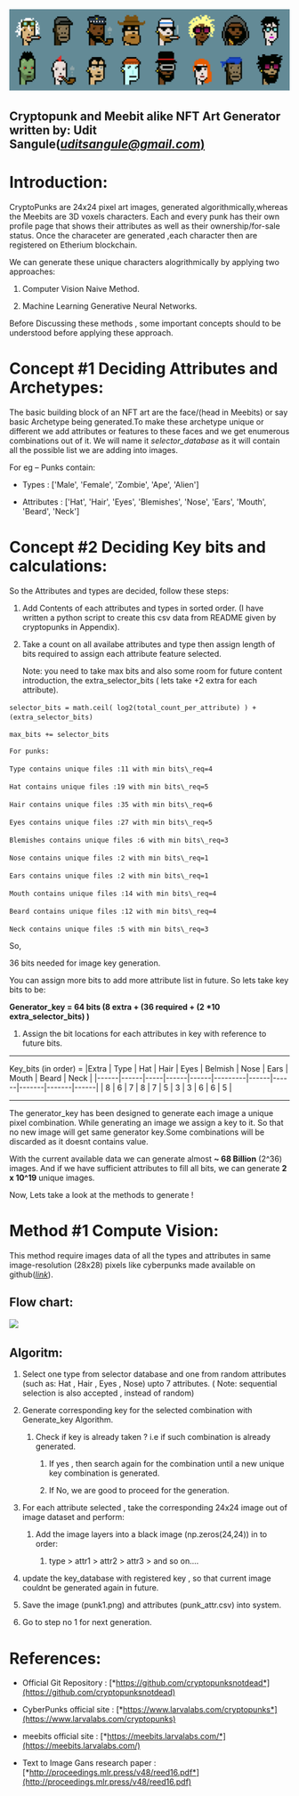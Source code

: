 ![](media/image1.png)
---
Cryptopunk and Meebit alike NFT Art Generator
   written by: Udit Sangule([*uditsangule@gmail.com*](mailto:uditsangule@gmail.com)[)]()
-----------------------------------------------------

Introduction:
=============

CryptoPunks are 24x24 pixel art images, generated
algorithmically,whereas the Meebits are 3D voxels characters. Each and
every punk has their own profile page that shows their attributes as
well as their ownership/for-sale status. Once the characeter are
generated ,each character then are registered on Etherium blockchain.

We can generate these unique characters alogrithmically by applying two
approaches:

1.  Computer Vision Naive Method.

2.  Machine Learning Generative Neural Networks.

Before Discussing these methods , some important concepts should to be
understood before applying these approach.

Concept \#1 Deciding Attributes and Archetypes:
===============================================

The basic building block of an NFT art are the face/(head in Meebits) or
say basic Archetype being generated.To make these archetype unique or
different we add attributes or features to these faces and we get
enumerous combinations out of it. We will name it *selector\_database*
as it will contain all the possible list we are adding into images.

For eg – Punks contain:

-   Types : \['Male', 'Female', 'Zombie', 'Ape', 'Alien'\]

-   Attributes : \['Hat', 'Hair', 'Eyes', 'Blemishes', 'Nose', 'Ears',
    'Mouth', 'Beard', 'Neck'\]

Concept \#2 Deciding Key bits and calculations:
===============================================

So the Attributes and types are decided, follow these steps:

1.  Add Contents of each attributes and types in sorted order. (I have
    written a python script to create this csv data from README given by
    cryptopunks in Appendix).

2.  Take a count on all availabe attributes and type then assign length
    of bits required to assign each attribute feature selected.

    Note: you need to take max bits and also some room for future
    content introduction, the extra\_selector\_bits ( lets take +2 extra
    for each attribute).

```selector_bits = math.ceil( log2(total_count_per_attribute) ) + (extra_selector_bits)```

```max_bits += selector_bits```

    For punks:

    Type contains unique files :11 with min bits\_req=4

    Hat contains unique files :19 with min bits\_req=5

    Hair contains unique files :35 with min bits\_req=6

    Eyes contains unique files :27 with min bits\_req=5

    Blemishes contains unique files :6 with min bits\_req=3

    Nose contains unique files :2 with min bits\_req=1

    Ears contains unique files :2 with min bits\_req=1

    Mouth contains unique files :14 with min bits\_req=4

    Beard contains unique files :12 with min bits\_req=4

    Neck contains unique files :5 with min bits\_req=3

So,

36 bits needed for image key generation.

You can assign more bits to add more attribute list in future. So lets
take key bits to be:

**Generator\_key = 64 bits (8 extra + (36 required + (2 \*10
extra\_selector\_bits) )**

1.  Assign the bit locations for each attributes in key with reference
    to future bits.
 ------- ------ ----- ------ ------ --------- ------ ------ ------- ------- ------
  Key\_bits (in order) =
  |Extra | Type | Hat | Hair | Eyes | Belmish | Nose | Ears | Mouth | Beard | Neck |
  |------|------|-----|------|------|---------|------|------|-------|-------|------|
  |  8   |  6   |  7  |  8   |  7   |   5     |  3   |   3  |   6   |  6    |  5   |
  ------- ------ ----- ------ ------ --------- ------ ------ ------- ------- ------

The generator\_key has been designed to generate each image a unique
pixel combination. While generating an image we assign a key to it. So
that no new image will get same generator key.Some combinations will be
discarded as it doesnt contains value.

With the current available data we can generate almost **\~ 68 Billion**
(2^36) images. And if we have sufficient attributes to fill all bits,
we can generate **2 x 10^19** unique images.

Now, Lets take a look at the methods to generate !

Method \#1 Compute Vision:
==========================

This method require images data of all the types and attributes in same
image-resolution (28x28) pixels like cyberpunks made available on
github([*link*](https://github.com/cryptopunksnotdead/punks.blocks)).

Flow chart:
-----------

![](media/image4.png)

 Algoritm:
----------

1.  Select one type from selector database and one from random
    attributes (such as: Hat , Hair , Eyes , Nose) upto 7 attributes. (
    Note: sequential selection is also accepted , instead of random)

2.  Generate corresponding key for the selected combination with
    Generate\_key Algorithm.

    1.  Check if key is already taken ? i.e if such combination is
        already generated.

        1.  If yes , then search again for the combination until a new
            unique key combination is generated.

        2.  If No, we are good to proceed for the generation.

3.  For each attribute selected , take the corresponding 24x24 image out
    of image dataset and perform:

    1.  Add the image layers into a black image (np.zeros(24,24)) in to
        order:

        1.  type &gt; attr1 &gt; attr2 &gt; attr3 &gt; and so on....

4.  update the key\_database with registered key , so that current image
    couldnt be generated again in future.

5.  Save the image (punk1.png) and attributes (punk\_attr.csv) into
    system.

6.  Go to step no 1 for next generation.


References:
===========

-   Official Git Repository :
    [*https://github.com/cryptopunksnotdead*](https://github.com/cryptopunksnotdead)

-   CyberPunks official site :
    [*https://www.larvalabs.com/cryptopunks*](https://www.larvalabs.com/cryptopunks)

-   meebits official site :
    [*https://meebits.larvalabs.com/*](https://meebits.larvalabs.com/)

-   Text to Image Gans research paper :
    [*http://proceedings.mlr.press/v48/reed16.pdf*](http://proceedings.mlr.press/v48/reed16.pdf)
